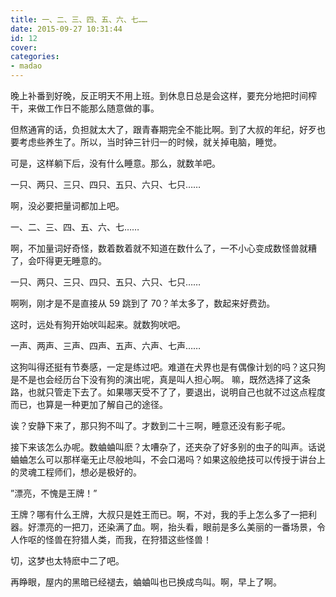 ```yaml
---
title: 一、二、三、四、五、六、七……
date: 2015-09-27 10:31:44
id: 12
cover: 
categories:
- madao
---
```


 晚上补番到好晚，反正明天不用上班。到休息日总是会这样，要充分地把时间榨干，来做工作日不能那么随意做的事。

 但熬通宵的话，负担就太大了，跟青春期完全不能比啊。到了大叔的年纪，好歹也要考虑些养生了。所以，当时钟三针归一的时候，就关掉电脑，睡觉。

 可是，这样躺下后，没有什么睡意。那么，就数羊吧。

 一只、两只、三只、四只、五只、六只、七只……

 啊，没必要把量词都加上吧。

 一、二、三、四、五、六、七……

 啊，不加量词好奇怪，数着数着就不知道在数什么了，一不小心变成数怪兽就糟了，会吓得更无睡意的。

 一只、两只、三只、四只、五只、六只、七只……

 啊咧，刚才是不是直接从 59 跳到了 70？羊太多了，数起来好费劲。

 这时，远处有狗开始吠叫起来。就数狗吠吧。

 一声、两声、三声、四声、五声、六声、七声……

 这狗叫得还挺有节奏感，一定是练过吧。难道在犬界也是有偶像计划的吗？这只狗是不是也会经历台下没有狗的演出呢，真是叫人担心啊。 嘛，既然选择了这条路，也就只管走下去了。如果哪天受不了了，要退出，说明自己也就不过这点程度而已，也算是一种更加了解自己的途径。

 诶？安静下来了，那只狗不叫了。才数到二十三啊，睡意还没有影子呢。

 接下来该怎么办呢。数蛐蛐叫麽？太嘈杂了，还夹杂了好多别的虫子的叫声。话说蛐蛐怎么可以那样毫无止尽般地叫，不会口渴吗？如果这般绝技可以传授于讲台上的灵魂工程师们，想必是极好的。

 ”漂亮，不愧是王牌！”

 王牌？哪有什么王牌，大叔只是姓王而已。啊，不对，我的手上怎么多了一把利器。好漂亮的一把刀，还染满了血。啊，抬头看，眼前是多么美丽的一番场景，令人作呕的怪兽在狩猎人类，而我，在狩猎这些怪兽！

 切，这梦也太特麽中二了吧。

 再睁眼，屋内的黑暗已经褪去，蛐蛐叫也已换成鸟叫。啊，早上了啊。
